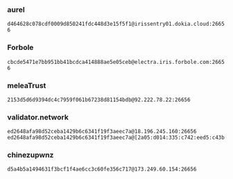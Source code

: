 ### aurel
`d464628c078cdf0009d850241fdc448d3e15f5f1@irissentry01.dokia.cloud:26656`

### Forbole
`cbcde5471e7bb951bb41bcdca414888ae5e05ceb@electra.iris.forbole.com:26656`

### meleaTrust
`2153d5d6d9394dc4c7959f061b67238d81154bdb@92.222.78.22:26656`

### validator.network
```
ed2648afa98d52ceba1429b6c6341f19f3aeec7a@18.196.245.160:26656
ed2648afa98d52ceba1429b6c6341f19f3aeec7a@[2a05:d014:335:c742:eed5:c43b:4d54:f77e]:26656
```

### chinezupwnz
```
d5a4b5a1494631f3bcf1f4ae6cc3c60fe356c717@173.249.60.154:26656
```
